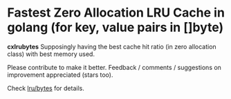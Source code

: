 # Fastest Zero Allocation LRU Cache in golang (for key, value pairs in []byte)

**cxlrubytes**
Supposingly having the best cache hit ratio (in zero allocation class) with best memory used.

Please contribute to make it better.
Feedback / comments / suggestions on improvement appreciated (stars too).

Check [lru/bytes](https://github.com/cloudxaas/gocache/tree/main/lru/bytes) for details.
